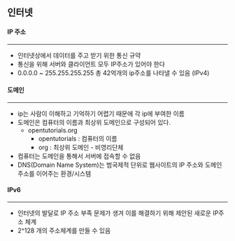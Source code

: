 ## 인터넷



#### IP 주소 

---

* 인터넷상에서 데이터를 주고 받기 위한 통신 규약
* 통신을 위해 서버와 클라이언트 모두 IP주소가 있어야 한다
* 0.0.0.0 ~ 255.255.255.255 총 42억개의 ip주소를 나타낼 수 있음 (IPv4)



#### 도메인

---

* ip는 사람이 이해하고 기억하기 어렵기 때문에 각 ip에 부여한 이름
* 도메인은 컴퓨터의 이름과 최상위 도메인으로 구성되어 있다.
  * opentutorials.org
    - opentutorials : 컴퓨터의 이름
    - org : 최상위 도메인 - 비영리단체
* 컴퓨터는 도메인을 통해서 서버에 접속할 수 없음
* DNS(Domain Name System)는 범국제적 단위로 웹사이트의 IP 주소와 도메인 주소를 이어주는 환경/시스템



#### IPv6

---

* 인터넷의 발달로 IP 주소 부족 문제가 생겨 이를 해결하기 위해 제안된 새로운 IP주소 체계
* 2^128 개의 주소체계를 만들 수 있음



